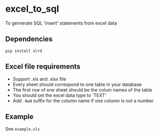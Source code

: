 # excel_to_sql
To gernerate SQL 'insert' statements from excel data

## Dependencies
`pip install xlrd`

## Excel file requirements
- Support .xls and .xlsx file
- Every sheet should correspond to one table in your database
- The first row of one sheet should be the colum names of the table
- You should set the excel data type to 'TEXT'
- Add `.NaN` suffix for the column name if one column is not a number

## Example
See `example.xls`
